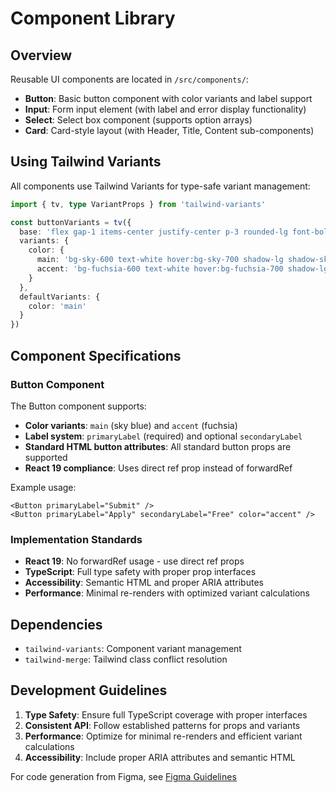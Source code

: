# Component Library

## Overview

Reusable UI components are located in `/src/components/`:

- **Button**: Basic button component with color variants and label support
- **Input**: Form input element (with label and error display functionality)
- **Select**: Select box component (supports option arrays)
- **Card**: Card-style layout (with Header, Title, Content sub-components)

## Using Tailwind Variants

All components use Tailwind Variants for type-safe variant management:

```typescript
import { tv, type VariantProps } from 'tailwind-variants'

const buttonVariants = tv({
  base: 'flex gap-1 items-center justify-center p-3 rounded-lg font-bold text-lg transition-colors disabled:opacity-50 disabled:pointer-events-none disabled:shadow-none',
  variants: {
    color: {
      main: 'bg-sky-600 text-white hover:bg-sky-700 shadow-lg shadow-sky-300',
      accent: 'bg-fuchsia-600 text-white hover:bg-fuchsia-700 shadow-lg shadow-purple-300'
    }
  },
  defaultVariants: {
    color: 'main'
  }
})
```

## Component Specifications

### Button Component

The Button component supports:
- **Color variants**: `main` (sky blue) and `accent` (fuchsia)
- **Label system**: `primaryLabel` (required) and optional `secondaryLabel`
- **Standard HTML button attributes**: All standard button props are supported
- **React 19 compliance**: Uses direct ref prop instead of forwardRef

Example usage:
```tsx
<Button primaryLabel="Submit" />
<Button primaryLabel="Apply" secondaryLabel="Free" color="accent" />
```

### Implementation Standards

- **React 19**: No forwardRef usage - use direct ref props
- **TypeScript**: Full type safety with proper prop interfaces
- **Accessibility**: Semantic HTML and proper ARIA attributes
- **Performance**: Minimal re-renders with optimized variant calculations

## Dependencies

- `tailwind-variants`: Component variant management
- `tailwind-merge`: Tailwind class conflict resolution

## Development Guidelines

1. **Type Safety**: Ensure full TypeScript coverage with proper interfaces
2. **Consistent API**: Follow established patterns for props and variants
3. **Performance**: Optimize for minimal re-renders and efficient variant calculations
4. **Accessibility**: Include proper ARIA attributes and semantic HTML

For code generation from Figma, see [Figma Guidelines](./figma-guidelines.md)